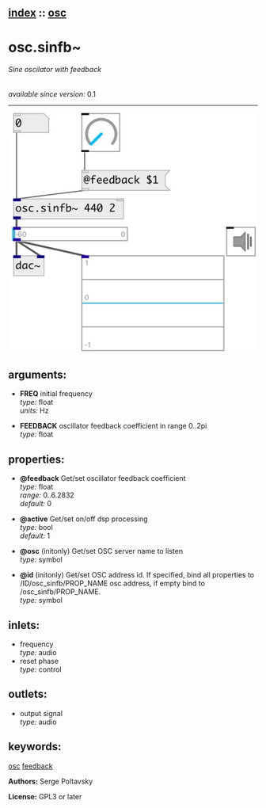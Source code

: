 [index](index.html) :: [osc](category_osc.html)
---

# osc.sinfb~

###### Sine oscilator with feedback

*available since version:* 0.1

---




[![example](../examples/img/osc.sinfb~.jpg)](../examples/pd/osc.sinfb~.pd)



## arguments:

* **FREQ**
initial frequency<br>
_type:_ float<br>
_units:_ Hz<br>

* **FEEDBACK**
oscillator feedback coefficient in range 0..2pi<br>
_type:_ float<br>





## properties:

* **@feedback** 
Get/set oscillator feedback coefficient<br>
_type:_ float<br>
_range:_ 0..6.2832<br>
_default:_ 0<br>

* **@active** 
Get/set on/off dsp processing<br>
_type:_ bool<br>
_default:_ 1<br>

* **@osc** (initonly)
Get/set OSC server name to listen<br>
_type:_ symbol<br>

* **@id** (initonly)
Get/set OSC address id. If specified, bind all properties to /ID/osc_sinfb/PROP_NAME
osc address, if empty bind to /osc_sinfb/PROP_NAME.<br>
_type:_ symbol<br>



## inlets:

* frequency<br>
_type:_ audio
* reset phase<br>
_type:_ control



## outlets:

* output signal<br>
_type:_ audio



## keywords:

[osc](keywords/osc.html)
[feedback](keywords/feedback.html)






**Authors:** Serge Poltavsky




**License:** GPL3 or later






